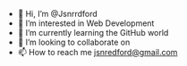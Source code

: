 - 👋 Hi, I’m @Jsnrrdford
- 👀 I’m interested in Web Development
- 🌱 I’m currently learning the GitHub world
- 💞️ I’m looking to collaborate on 
- 📫 How to reach me jsnredford@gmail.com

<!---
Jsnrrdford/Jsnrrdford is a ✨ special ✨ repository because its `README.md` (this file) appears on your GitHub profile.
You can click the Preview link to take a look at your changes.
--->
